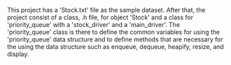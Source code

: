 This project has a 'Stock.txt' file as the sample dataset. After that, the project consist of a class, .h file, for object 'Stock' and 
a class for 'priority_queue' with a 'stock_driver' and a 'main_driver'. The 'priority_queue' class is there to define
the common variables for using the 'priority_queue' data structure and to define methods that are necessary for the using 
the data structure such as enqueue, dequeue, heapify, resize, and display. 
